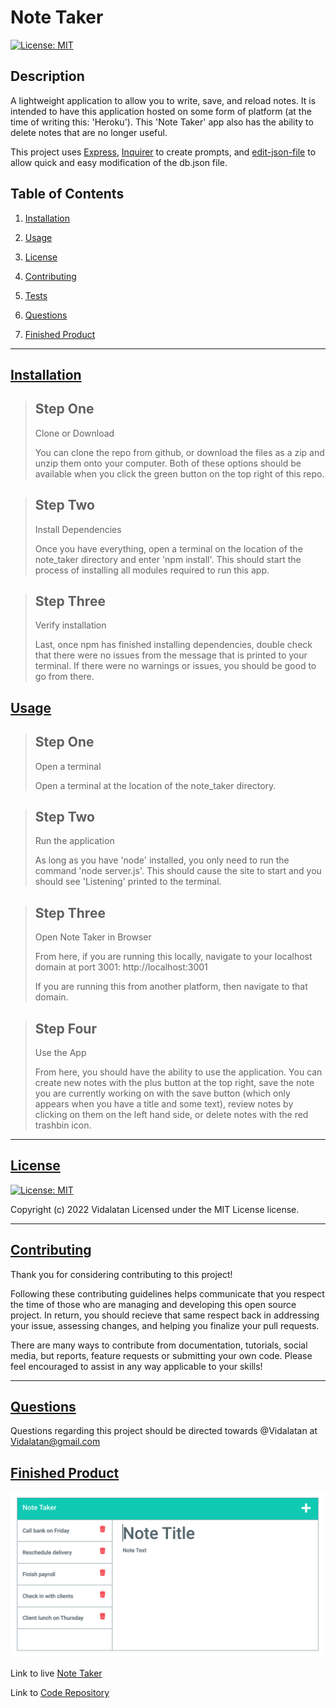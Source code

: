 # Note Taker

[![License: MIT](https://img.shields.io/badge/License-MIT-yellow.svg)](https://opensource.org/licenses/MIT)

## Description

A lightweight application to allow you to write, save, and reload notes. It is intended to have this application hosted on some form of platform (at the time of writing this: 'Heroku'). This 'Note Taker' app also has the ability to delete notes that are no longer useful. 

This project uses [Express](https://github.com/expressjs/express), [Inquirer](https://github.com/SBoudrias/Inquirer.js/) to create prompts, and [edit-json-file](https://github.com/IonicaBizau/edit-json-file) to allow quick and easy modification of the db.json file.
## Table of Contents

1.  [Installation](#installation)

2.  [Usage](#usage)

3.  [License](#license)

4.  [Contributing](#contributing)

5.  [Tests](#tests)

6.  [Questions](#questions)

7.  [Finished Product](#finished-product)

---

## [Installation](#installation)
<!-- Here you should enter how to install your project. You can use the outline below, or create one yourself -->
<!-- If you would like to have images in your instructions, enclose them like so: ![Image name](image link or relative path) -->

<!-- Make sure to have a '>' character before each new line -->
>## Step One
>Clone or Download
>
>You can clone the repo from github, or download the files as a zip and unzip them onto your computer. Both of these options should be available when you click the green button on the top right of this repo.

>## Step Two
>Install Dependencies
>
>Once you have everything, open a terminal on the location of the note_taker directory and enter 'npm install'. This should start the process of installing all modules required to run this app.

>## Step Three
>Verify installation
>
>Last, once npm has finished installing dependencies, double check that there were no issues from the message that is printed to your terminal. If there were no warnings or issues, you should be good to go from there.

## [Usage](#usage)
<!-- Here you should enter how to use your project. You can use the outline below, or create one yourself -->
<!-- If you would like to have images in your how to, enclose them like so ![Image name](image link or relative path) -->

<!-- Make sure to have a '>' character before each new line -->
>## Step One
>Open a terminal
>
>Open a terminal at the location of the note_taker directory.

>## Step Two
>Run the application
>
>As long as you have 'node' installed, you only need to run the command 'node server.js'. This should cause the site to start and you should see 'Listening' printed to the terminal.

>## Step Three
>Open Note Taker in Browser
>
>From here, if you are running this locally, navigate to your localhost domain at port 3001: http://localhost:3001
>
>If you are running this from another platform, then navigate to that domain.

>## Step Four
>Use the App
>
>From here, you should have the ability to use the application. You can create new notes with the plus button at the top right, save the note you are currently working on with the save button (which only appears when you have a title and some text), review notes by clicking on them on the left hand side, or delete notes with the red trashbin icon.

---

## [License](#license)
[![License: MIT](https://img.shields.io/badge/License-MIT-yellow.svg)](https://opensource.org/licenses/MIT)

 Copyright (c) 2022 Vidalatan Licensed under the MIT License license.

---

## [Contributing](#contributing)

Thank you for considering contributing to this project!

Following these contributing guidelines helps communicate that you respect the time of those who are managing and developing this open source project.
In return, you should recieve that same respect back in addressing your issue, assessing changes, and helping you finalize your pull requests.

There are many ways to contribute from documentation, tutorials, social media, but reports, feature requests or submitting your own code. Please feel 
encouraged to assist in any way applicable to your skills!

---

## [Questions](#questions)

 Questions regarding this project should be directed towards @Vidalatan at Vidalatan@gmail.com

## [Finished Product](#finished_product)

![Finished Project Image](./Assets/Images/FinishedProductImage.png)

Link to live [Note Taker](https://{git-username}.github.io/{project-name})

Link to [Code Repository](https://github.com/{git-username}/{project-name})

